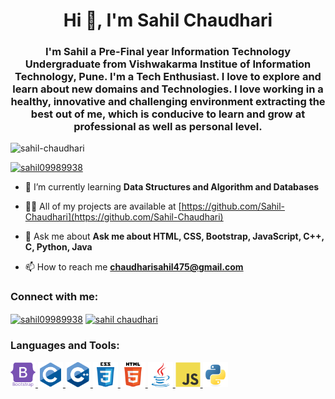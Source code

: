 <h1 align="center">Hi 👋, I'm Sahil Chaudhari</h1>
<h3 align="center">I'm Sahil a Pre-Final year Information Technology Undergraduate from Vishwakarma Institue of Information Technology, Pune. I'm a Tech Enthusiast. I love to explore and learn about new domains and Technologies. I love working in a healthy, innovative and challenging environment extracting the best out of me, which is conducive to learn and grow at professional as well as personal level.</h3>

<p align="left"> <img src="https://komarev.com/ghpvc/?username=sahil-chaudhari&label=Profile%20views&color=0e75b6&style=flat" alt="sahil-chaudhari" /> </p>

<p align="left"> <a href="https://twitter.com/sahil09989938" target="blank"><img src="https://img.shields.io/twitter/follow/sahil09989938?logo=twitter&style=for-the-badge" alt="sahil09989938" /></a> </p>

- 🌱 I’m currently learning **Data Structures and Algorithm and Databases**

- 👨‍💻 All of my projects are available at [https://github.com/Sahil-Chaudhari](https://github.com/Sahil-Chaudhari)

- 💬 Ask me about **Ask me about HTML, CSS, Bootstrap, JavaScript, C++, C, Python, Java**

- 📫 How to reach me **chaudharisahil475@gmail.com**

<h3 align="left">Connect with me:</h3>
<p align="left">
<a href="https://twitter.com/sahil09989938" target="blank"><img align="center" src="https://raw.githubusercontent.com/rahuldkjain/github-profile-readme-generator/master/src/images/icons/Social/twitter.svg" alt="sahil09989938" height="30" width="40" /></a>
<a href="https://linkedin.com/in/sahil chaudhari" target="blank"><img align="center" src="https://raw.githubusercontent.com/rahuldkjain/github-profile-readme-generator/master/src/images/icons/Social/linked-in-alt.svg" alt="sahil chaudhari" height="30" width="40" /></a>
</p>

<h3 align="left">Languages and Tools:</h3>
<p align="left"> <a href="https://getbootstrap.com" target="_blank" rel="noreferrer"> <img src="https://raw.githubusercontent.com/devicons/devicon/master/icons/bootstrap/bootstrap-plain-wordmark.svg" alt="bootstrap" width="40" height="40"/> </a> <a href="https://www.cprogramming.com/" target="_blank" rel="noreferrer"> <img src="https://raw.githubusercontent.com/devicons/devicon/master/icons/c/c-original.svg" alt="c" width="40" height="40"/> </a> <a href="https://www.w3schools.com/cpp/" target="_blank" rel="noreferrer"> <img src="https://raw.githubusercontent.com/devicons/devicon/master/icons/cplusplus/cplusplus-original.svg" alt="cplusplus" width="40" height="40"/> </a> <a href="https://www.w3schools.com/css/" target="_blank" rel="noreferrer"> <img src="https://raw.githubusercontent.com/devicons/devicon/master/icons/css3/css3-original-wordmark.svg" alt="css3" width="40" height="40"/> </a> <a href="https://www.w3.org/html/" target="_blank" rel="noreferrer"> <img src="https://raw.githubusercontent.com/devicons/devicon/master/icons/html5/html5-original-wordmark.svg" alt="html5" width="40" height="40"/> </a> <a href="https://www.java.com" target="_blank" rel="noreferrer"> <img src="https://raw.githubusercontent.com/devicons/devicon/master/icons/java/java-original.svg" alt="java" width="40" height="40"/> </a> <a href="https://developer.mozilla.org/en-US/docs/Web/JavaScript" target="_blank" rel="noreferrer"> <img src="https://raw.githubusercontent.com/devicons/devicon/master/icons/javascript/javascript-original.svg" alt="javascript" width="40" height="40"/> </a> <a href="https://www.python.org" target="_blank" rel="noreferrer"> <img src="https://raw.githubusercontent.com/devicons/devicon/master/icons/python/python-original.svg" alt="python" width="40" height="40"/> </a> </p>
